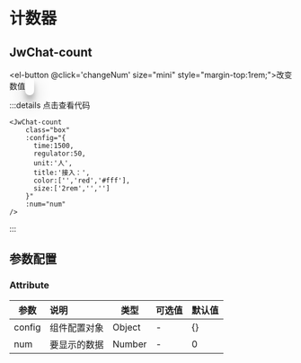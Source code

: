 # 计数器

## JwChat-count
<el-button @click='changeNum' size="mini" style="margin-top:1rem;">改变数值</el-button>
<JwChat-count
    class="box"
    :config="{
      time:1500,
      regulator:50,
      unit:'人',
      title:'接入：',
      color:['','red',],
      size:['2rem','','']
    }"
    :num="num"
/>
<script>
export default {
  data () {
    return {
      num: 5000,
    }
  },
  methods:{
    changeNum(){
      this.num = Math.random()*10000
    }
  }
}
</script>
<style scoped>
.box {
  border-radius: 0.5rem;
  margin: 2rem auto;
  padding: 0.5rem;
  box-shadow: 0 14px 28px rgba(0, 0, 0, 0.25), 0 10px 10px rgba(0, 0, 0, 0.22);
}
</style>

:::details 点击查看代码
```vue
<JwChat-count
    class="box"
    :config="{
      time:1500,
      regulator:50,
      unit:'人',
      title:'接入：',
      color:['','red','#fff'],
      size:['2rem','','']
    }"
    :num="num"
/>
```
:::

## 参数配置

### Attribute

| 参数   | 说明         | 类型          | 可选值 | 默认值 |
| ------ | :----------- | ------------- | ------ | ------ |
| config | 组件配置对象 | Object        | -      | {}     |
| num   | 要显示的数据   | Number | -      | 0     |

